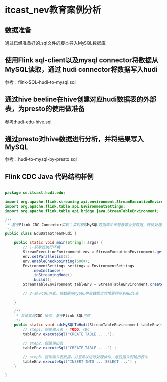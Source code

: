 
# itcast_nev教育案例分析


## 数据准备

通过已经准备好的.sql文件的脚本导入MySQL数据库

## 使用Flink sql-client以及mysql connector将数据从MySQL读取，通过 hudi connector将数据写入hudi

参考：flink-SQL-hudi-to-mysql.sql

## 通过hive beeline在hive创建对应hudi数据表的外部表，为presto的使用做准备

参考:hudi-edu-hive.sql

## 通过presto对hive数据进行分析，并将结果写入MySQL

参考：hudi-to-mysql-by-presto.sql

## Flink CDC Java 代码结构样例

```java

package cn.itcast.hudi.edu;

import org.apache.flink.streaming.api.environment.StreamExecutionEnvironment;
import org.apache.flink.table.api.EnvironmentSettings;
import org.apache.flink.table.api.bridge.java.StreamTableEnvironment;

/**
 * 基于Flink CDC Connector实现：实时获取MySQL数据库中传智教育业务数据，转换处理后，实时存储Hudi表
 */
public class EduDataStreamHudi {

	public static void main(String[] args) {
		// 1-获取表执行环境
		StreamExecutionEnvironment env = StreamExecutionEnvironment.getExecutionEnvironment();
		env.setParallelism(2);
		env.enableCheckpointing(5000);
		EnvironmentSettings settings = EnvironmentSettings
			.newInstance()
			.inStreamingMode()
			.build();
		StreamTableEnvironment tableEnv = StreamTableEnvironment.create(env, settings) ;

		// 2-基于CDC方式，将数据库MySQL中表数据实时增量同步到Hudi表

	}

	/**
	 * 具体实现CDC 操作，基于Flink SQL完成
	 */
	public static void cdcMySQLToHudi(StreamTableEnvironment tableEnv){
		// step1、创建输入表 - TODO: CDC
		tableEnv.executeSql("CREATE TABLE ....");

		// step2、创建输出表
		tableEnv.executeSql("CREATE TABLE ....") ;

		// step3、查询输入表数据，并且可以进行处理操作，最后插入到输出表中
		tableEnv.executeSql("INSERT INTO ... SELECT ...") ;
	}

}

```
